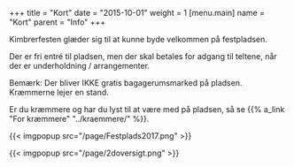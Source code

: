 +++
title = "Kort"
date = "2015-10-01"
weight = 1
[menu.main]
name = "Kort"
parent = "Info"
+++

Kimbrerfesten glæder sig til at kunne byde velkommen på festpladsen.

Der er fri entré til pladsen, men der skal betales for adgang til teltene, når der er underholdning / arrangementer.

Bemærk: Der bliver IKKE gratis bagagerumsmarked på pladsen. Kræmmerne lejer en stand. 

Er du kræmmere og har du lyst til at være med på pladsen, så se {{% a_link "For kræmmere" "../kraemmere/" %}}.

{{< imgpopup src="/page/Festplads2017.png" >}}

{{< imgpopup src="/page/2doversigt.png" >}}